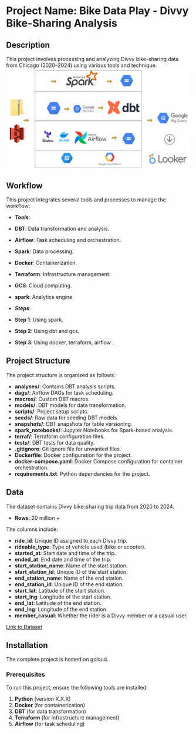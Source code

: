 # Project Name: Bike Data Play - Divvy Bike-Sharing Analysis

## Description

This project involves processing and analyzing Divvy bike-sharing data from Chicago (2020–2024) using various tools and technique.
![Workflow](https://github.com/kabeera1007/Bike_data_play/blob/master/workflow001.png)

## Workflow

This project integrates several tools and processes to manage the workflow:

- ***Tools***:
  
- **DBT**: Data transformation and analysis.
- **Airflow**: Task scheduling and orchestration.
- **Spark**: Data processing.
- **Docker**: Containerization.
- **Terraform**: Infrastructure management.
- **GCS**: Cloud computing.
- **spark**: Analytics engine
  
- ***Steps***:
  
- **Step 1**:  Using spark.
- **Step 2**:  Using dbt and gcs.
- **Step 3**:  Using docker, terraform, airflow .
  

## Project Structure

The project structure is organized as follows:

- **analyses/**: Contains DBT analysis scripts.
- **dags/**: Airflow DAGs for task scheduling.
- **macros/**: Custom DBT macros.
- **models/**: DBT models for data transformation.
- **scripts/**: Project setup scripts.
- **seeds/**: Raw data for seeding DBT models.
- **snapshots/**: DBT snapshots for table versioning.
- **spark_notebooks/**: Jupyter Notebooks for Spark-based analysis.
- **terraf/**: Terraform configuration files.
- **tests/**: DBT tests for data quality.
- **.gitignore**: Git ignore file for unwanted files.
- **Dockerfile**: Docker configuration for the project.
- **docker-compose.yaml**: Docker Compose configuration for container orchestration.
- **requirements.txt**: Python dependencies for the project.

## Data

The dataset contains Divvy bike-sharing trip data from 2020 to 2024.

- **Rows**: 20 million +

The columns include:

- **ride_id**: Unique ID assigned to each Divvy trip.
- **rideable_type**: Type of vehicle used (bike or scooter).
- **started_at**: Start date and time of the trip.
- **ended_at**: End date and time of the trip.
- **start_station_name**: Name of the start station.
- **start_station_id**: Unique ID of the start station.
- **end_station_name**: Name of the end station.
- **end_station_id**: Unique ID of the end station.
- **start_lat**: Latitude of the start station.
- **start_lng**: Longitude of the start station.
- **end_lat**: Latitude of the end station.
- **end_lng**: Longitude of the end station.
- **member_casual**: Whether the rider is a Divvy member or a casual user.

[Link to Dataset](https://divvy-tripdata.s3.amazonaws.com/index.html)

## Installation
The complete project is hosted on gcloud. 

### Prerequisites

To run this project, ensure the following tools are installed:

1. **Python** (version X.X.X)
2. **Docker** (for containerization)
3. **DBT** (for data transformation)
4. **Terraform** (for infrastructure management)
5. **Airflow** (for task scheduling)

